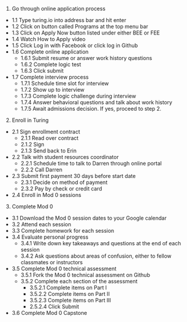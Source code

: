 1. Go through online application process
- 1.1 Type turing.io into address bar and hit enter
- 1.2 Click on button called Programs at the top menu bar
- 1.3 Click on Apply Now button listed under either BEE or FEE
- 1.4 Watch How to Apply video
- 1.5 Click Log in with Facebook or click log in Github
- 1.6 Complete online application
  - 1.6.1 Submit resume or answer work history questions
  - 1.6.2 Complete logic test
  - 1.6.3 Click submit
- 1.7 Complete interview process
  - 1.7.1 Schedule time slot for interview
  - 1.7.2 Show up to interview
  - 1.7.3 Complete logic challenge during interview
  - 1.7.4 Answer behavioral questions and talk about work history
  - 1.7.5 Await admissions decision. If yes, proceed to step 2.
2. Enroll in Turing
- 2.1 Sign enrollment contract
  - 2.1.1 Read over contract
  - 2.1.2 Sign
  - 2.1.3 Send back to Erin
- 2.2 Talk with student resources coordinator
  - 2.2.1 Schedule time to talk to Darren through online portal
  - 2.2.2 Call Darren
- 2.3 Submit first payment 30 days before start date
  - 2.3.1 Decide on method of payment
  - 2.3.2 Pay by check or credit card
- 2.4 Enroll in Mod 0 sessions
3. Complete Mod 0
- 3.1 Download the Mod 0 session dates to your Google calendar
- 3.2 Attend each session
- 3.3 Complete homework for each session
- 3.4 Evaluate personal progress
  - 3.4.1 Write down key takeaways and questions at the end of each session
  - 3.4.2 Ask questions about areas of confusion, either to fellow classmates or instructors
- 3.5 Complete Mod 0 technical assessment
  - 3.5.1 Fork the Mod 0 technical assessment on Github
  - 3.5.2 Complete each section of the assessment
    - 3.5.2.1 Complete items on Part I
    - 3.5.2.2 Complete items on Part II
    - 3.5.2.3 Complete items on Part III
    - 2.5.2.4 Click Submit
- 3.6 Complete Mod 0 Capstone
